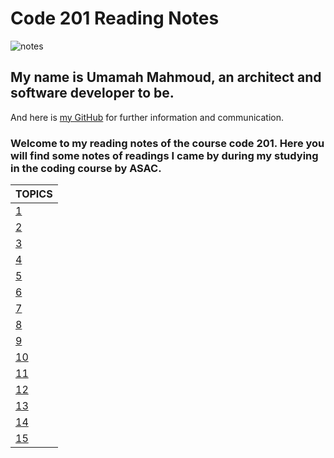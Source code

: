 # Code 201 Reading Notes

![notes](https://c0.wallpaperflare.com/preview/107/714/504/interior-office-workspace-computer-thumbnail.jpg)

## My name is Umamah Mahmoud, an architect and software developer to be.

And here is [my GitHub](https://github.com/umamah1mahmoud) for further information and communication.

### Welcome to my reading notes of the course code 201. Here you will find some notes of readings I came by during my studying in the coding course by ASAC.

| TOPICS         |
| -------------- |
| [1](https://umamah1mahmoud.github.io/code-201-reading-notes/class-01)          |
| [2](https://umamah1mahmoud.github.io/code-201-reading-notes/class-02)          |
| [3](https://umamah1mahmoud.github.io/code-201-reading-notes/class-03)          |
| [4](https://umamah1mahmoud.github.io/code-201-reading-notes/class-04)          |
| [5](https://umamah1mahmoud.github.io/code-201-reading-notes/class-05)          |
| [6](https://umamah1mahmoud.github.io/code-201-reading-notes/class-06)          |
| [7](https://umamah1mahmoud.github.io/code-201-reading-notes/class-07)          |
| [8](https://umamah1mahmoud.github.io/code-201-reading-notes/class-08)          |
| [9](https://umamah1mahmoud.github.io/code-201-reading-notes/class-09)          | 
| [10]()         |
| [11]()         |
| [12]()         |
| [13]()         |
| [14]()         |
| [15]()         |
